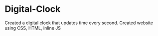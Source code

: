 # Digital-Clock
Created a digital clock that updates time every second. Created website using CSS, HTML, inline JS 
